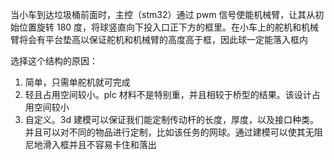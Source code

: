 当小车到达垃圾桶前面时，主控（stm32）通过 pwm 信号使能机械臂，让其从初始位置旋转 180 度，将球竖直向下投入口正下方的框里。在小车上的舵机和机械臂将会有平台垫高以保证舵机和机械臂的高度高于框，因此球一定能落入框内

选择这个结构的原因：

1. 简单，只需单舵机就可完成
2. 轻且占用空间较小。plc 材料不是特别重，并且相较于桥型的结果。该设计占用空间较小
3. 自定义。3d 建模可以保证我们能定制传动杆的长度，厚度，以及接口种类。并且可以对不同的物品进行定制，比如该任务的网球。通过建模可以使其无阻尼地滑入框并且不容易卡住和落出